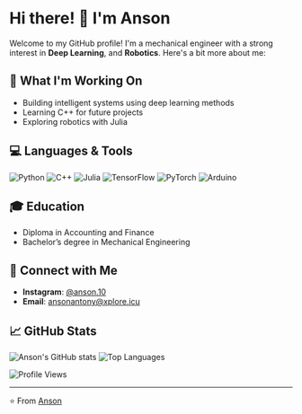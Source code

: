 
# Hi there! 👋 I'm Anson

Welcome to my GitHub profile! I'm a mechanical engineer with a strong interest in **Deep Learning**, and **Robotics**. Here's a bit more about me:

## 🔭 What I'm Working On
- Building intelligent systems using deep learning methods
- Learning C++ for future projects
- Exploring robotics with Julia

## 💻 Languages & Tools

![Python](https://img.shields.io/badge/Python-3776AB?style=for-the-badge&logo=python&logoColor=white)
![C++](https://img.shields.io/badge/C++-00599C?style=for-the-badge&logo=cplusplus&logoColor=white)
![Julia](https://img.shields.io/badge/Julia-9558B2?style=for-the-badge&logo=julia&logoColor=white)
![TensorFlow](https://img.shields.io/badge/TensorFlow-FF6F00?style=for-the-badge&logo=tensorflow&logoColor=white)
![PyTorch](https://img.shields.io/badge/PyTorch-EE4C2C?style=for-the-badge&logo=pytorch&logoColor=white)
![Arduino](https://img.shields.io/badge/Arduino-00979D?style=for-the-badge&logo=arduino&logoColor=white)

## 🎓 Education
- Diploma in Accounting and Finance
- Bachelor’s degree in Mechanical Engineering

## 🤝 Connect with Me
- **Instagram**: [@anson.10](https://www.instagram.com/anson.10)
- **Email**: ansonantony@xplore.icu
  
## 📈 GitHub Stats

![Anson's GitHub stats](https://github-readme-stats.vercel.app/api?username=anson10&show_icons=true&theme=radical)
![Top Languages](https://github-readme-stats.vercel.app/api/top-langs/?username=anson10&layout=compact&theme=radical&card_width=500)


![Profile Views](https://komarev.com/ghpvc/?username=anson10)

---

⭐️ From [Anson](https://github.com/anson10)

